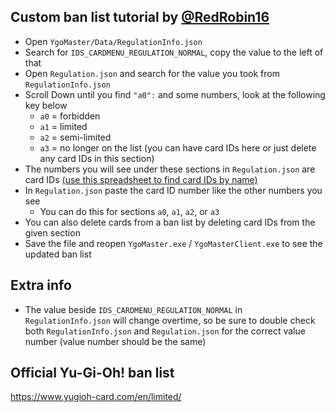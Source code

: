 ## Custom ban list tutorial by [@RedRobin16](https://github.com/RedRobin16)

- Open `YgoMaster/Data/RegulationInfo.json`
- Search for `IDS_CARDMENU_REGULATION_NORMAL`, copy the value to the left of that
- Open `Regulation.json` and search for the value you took from `RegulationInfo.json`
- Scroll Down until you find `"a0":` and some numbers, look at the following key below
  - `a0` = forbidden
  - `a1` = limited
  - `a2` = semi-limited
  - `a3` = no longer on the list (you can have card IDs here or just delete any card IDs in this section)
- The numbers you will see under these sections in `Regulation.json` are card IDs [(use this spreadsheet to find card IDs by name)](https://docs.google.com/spreadsheets/d/1IXpwCaabi47Ly8dAf4aJtFdYwi29yGkCJ4bvMhnsvc8/edit#gid=1081892055)
- In `Regulation.json` paste the card ID number like the other numbers you see
  - You can do this for sections `a0`, `a1`, `a2`, or `a3`
- You can also delete cards from a ban list by deleting card IDs from the given section
- Save the file and reopen `YgoMaster.exe` / `YgoMasterClient.exe` to see the updated ban list

## Extra info

- The value beside `IDS_CARDMENU_REGULATION_NORMAL` in `RegulationInfo.json` will change overtime, so be sure to double check both `RegulationInfo.json` and `Regulation.json` for the correct value number (value number should be the same)

## Official Yu-Gi-Oh! ban list

https://www.yugioh-card.com/en/limited/